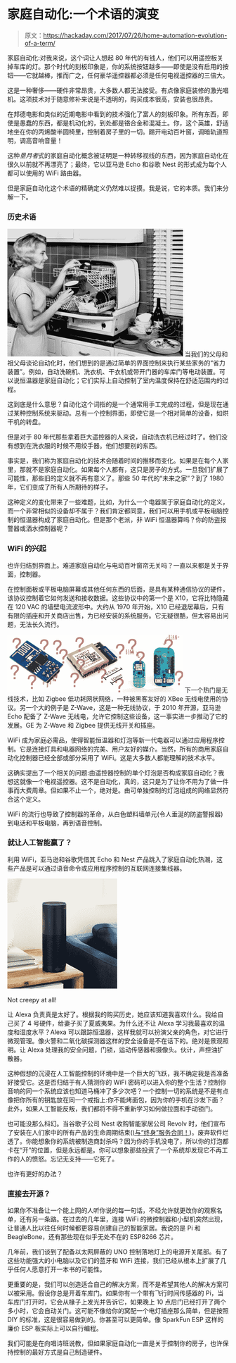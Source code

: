 # 家庭自动化:一个术语的演变

> 原文：<https://hackaday.com/2017/07/26/home-automation-evolution-of-a-term/>

家庭自动化:对我来说，这个词让人想起 80 年代的有钱人，他们可以用遥控板关掉车库的灯。那个时代的刻板印象是，你的系统按钮越多——即使是没有启用的按钮——它就越棒，推而广之，任何豪华遥控器都必须是任何电视遥控器的三倍大。

这是一种奢侈——硬件非常昂贵，大多数人都无法接受。有点像家庭装修的激光唱机。这项技术对于随意修补来说是不透明的，购买成本很高，安装也很昂贵。

在邦德电影和类似的近期电影中看到的技术强化了富人的刻板印象。所有东西，即使是愚蠢的东西，都是机动化的，到处都是铬合金和混凝土。你，这个英雄，舒适地坐在你的丙烯酸半圆椅里，控制着房子里的一切。踢开电动百叶窗，调暗轨道照明，调高音响音量！

这种*垦月者*式的家庭自动化概念被证明是一种转移视线的东西，因为家庭自动化在很久以前就不再漂亮了；最终，它以亚马逊 Echo 和谷歌 Nest 的形式成为每个人都可以使用的 WiFi 路由器。

但是家庭自动化这个术语的精确定义仍然难以捉摸。我是说，它的本质。我们来分解一下。

### 历史术语

[![](img/dcc7cd1a85868b17c3f19354ffe9f86c.png)](https://hackaday.com/wp-content/uploads/2017/07/dishwasher.png) 当我们的父母和祖父母谈论自动化时，他们想到的是通过简单的界面控制来执行某些家务的“省力装置”。例如，自动洗碗机、洗衣机、干衣机或带开门器的车库门等电动装置。可以说恒温器是家庭自动化；它们实际上自动控制了室内温度保持在舒适范围内的过程。

这到底是什么意思？自动化这个词指的是一个通常用手工完成的过程，但是现在通过某种控制系统来驱动。总有一个控制界面，即使它是一个相对简单的设备，如烘干机的转盘。

但是对于 80 年代那些拿着巨大遥控器的人来说，自动洗衣机已经过时了。他们没有想到在洗衣服的时候不用绞手器。他们想要别的东西。

事实是，我们称为家庭自动化的技术会随着时间的推移而变化。如果是在每个人家里，那就不是家庭自动化。如果每个人都有，这只是房子的方式。一旦我们扩展了可能性，那些旧的定义就不再有意义了。那些 50 年代的“未来之家”？到了 1980 年，它们变成了所有人所期待的样子。

这种定义的变化带来了一些难题，比如，为什么一个电器属于家庭自动化的定义，而一个非常相似的设备却不属于？我们肯定都同意，我们可以用手机或平板电脑控制的恒温器构成了家庭自动化。但是那个老派，非 WiFi 恒温器算吗？你的防盗报警器或洒水控制器呢？

### WiFi 的兴起

也许归结到界面上。难道家庭自动化与电动百叶窗帘无关吗？一直以来都是关于界面，控制器。

在控制面板或平板电脑屏幕或其他任何东西的后面，是具有某种通信协议的硬件，该协议控制着它如何发送和接收数据。这些协议中的第一个是 X10，它将比特隐藏在 120 VAC 的墙壁电流波形中。大约从 1970 年开始，X10 已经退居幕后，只有有限的插座和开关商店出售，为已经安装的系统服务。它无疑很酷，但太容易出问题，无法长久流行。

[![](img/b8030439dd9e7c8e50c5401836a2bac3.png)](https://hackaday.com/wp-content/uploads/2016/04/wireless_questions.png) 下一个热门是无线技术，比如 Zigbee 低功耗网状网络，一种被黑客友好的 XBee 无线电使用的协议。另一个大的例子是 Z-Wave，这是一种无线协议，于 2010 年开源，亚马逊 Echo 配备了 Z-Wave 无线电，允许它控制这些设备，这一事实进一步推动了它的发展。GE 为 Z-Wave 和 Zigbee 提供无线开关和插座。

WiFi 成为家庭必需品，使得智能恒温器和灯泡等新一代电器可以通过应用程序控制。它是连接灯具和电器网络的完美、用户友好的媒介。当然，所有的商用家庭自动化控制器已经全部或部分采用了 WiFi。这是大多数人都能理解的技术水平。

这确实提出了一个相关的问题:由遥控器控制的单个灯泡是否构成家庭自动化？我想这就像一个电视遥控器。这不是自动化，真的，这只是为了让你不用为了做一件事而大费周章。但如果不止一个，绝对是。由可单独控制的灯泡组成的网络显然符合这个定义。

WiFi 的流行也导致了控制器的革命，从白色塑料墙单元(令人垂涎的防盗警报器)到电话和平板电脑，再到语音控制。

### 就让人工智能赢了？

利用 WiFi，亚马逊和谷歌凭借其 Echo 和 Nest 产品跳入了家庭自动化热潮，这些产品是可以通过语音命令或应用程序控制的互联网连接集线器。

[![](img/10b3bfad47d9769b8019b73e010d3853.png)](https://hackaday.com/wp-content/uploads/2017/07/71vbrzx0ntl-_sl1000_.jpg)

Not creepy at all!

让 Alexa 负责真是太好了。根据我的购买历史，她应该知道我喜欢什么。我给自己买了 4 号硬件，给妻子买了夏威夷果。为什么还不让 Alexa 学习我最喜欢的温度和湿度水平？Alexa 可以跟踪恒温器，这样我就可以扮演父亲的角色，对它进行微观管理。像火警和二氧化碳探测器这样的安全设备是不在话下的。绝对是景观照明。让 Alexa 处理我的安全问题，门锁，运动传感器和摄像头。伙计，声控油扩散器。

这种假想的沉浸在人工智能控制的环境中是一个巨大的飞跃，我不确定我是否准备好接受它。这是否归结于有人猜测你的 WiFi 密码可以进入你的整个生活？控制你音响的同一个系统应该也知道马桶冲了多少次吧？一个控制一切的系统是不是有点像把你所有的钥匙放在同一个戒指上:你不能烤面包，因为你的手机在沙发下面？此外，如果人工智能反叛，我们都将不得不重新学习如何做拉面和手动锁门。

也可能没那么科幻。当谷歌子公司 Nest 收购智能家居公司 Revolv 时，他们宣布了安装在人们家中的所有产品的生命周期结束([)与“终身”服务合同！](http://hackaday.com/2016/04/07/alphabet-to-turn-off-revolvs-lights/))。废弃软件烂透了。你能想象你的系统被制造商封杀吗？因为你的手机没电了，所以你的灯泡都卡在“开”的位置，但是永远都是。你可以想象那些投资了一个系统却发现它不再工作的人的愤怒。忘记无支持——它死了。

也许有更好的办法？

### 直接去开源？

如果你不准备让一个能上网的人听你说的每一句话，不经允许就更改你的观察名单，还有另一条路。在过去的几年里，连接 WiFi 的微控制器和小型机突然出现，让普通人比以往任何时候都更容易创建自己的智能家居。我说的是 Pi 和 BeagleBone，还有那些现在似乎无处不在的 ESP8266 芯片。

几年前，我们谈到了配备以太网屏蔽的 UNO 控制落地灯上的电源开关尾部。有了这些功能强大的小电脑以及它们的蓝牙和 WiFi 连接，我们已经从根本上扩展了几乎任何人愿意打开一本书的可能性。

更重要的是，我们可以创造适合自己的解决方案，而不是希望其他人的解决方案可以被采用。假设你总是开着车库门。如果你有一个带有飞行时间传感器的 Pi，当车库门打开时，它会从椽子上发光并告诉它，如果晚上 10 点后门已经打开了两个多小时，它会自动关门。这可能不像给你的窝配一个电灯插座那么简单，但是按照 DIY 的标准，这是很容易做到的。你甚至可以更简单。像 SparkFun ESP 这样的廉价 ESP 板实际上可以自行编程。

我们可能是在向唱诗班说教，但如果家庭自动化一直是关于控制你的房子，也许保持控制的最好方式是自己制造硬件。